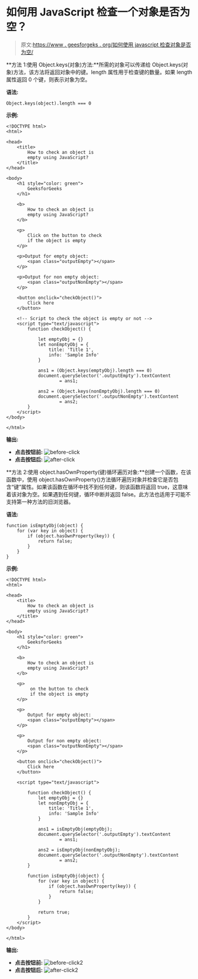 # 如何用 JavaScript 检查一个对象是否为空？

> 原文:[https://www . geesforgeks . org/如何使用 javascript 检查对象是否为空/](https://www.geeksforgeeks.org/how-to-check-an-object-is-empty-using-javascript/)

**方法 1:使用 Object.keys(对象)方法:**所需的对象可以传递给 Object.keys(对象)方法，该方法将返回对象中的键。length 属性用于检查键的数量。如果 length 属性返回 0 个键，则表示对象为空。

**语法:**

```
Object.keys(object).length === 0
```

**示例:**

```
<!DOCTYPE html>
<html>

<head>
    <title>
        How to check an object is 
        empty using JavaScript?
    </title>
</head>

<body>
    <h1 style="color: green">
        GeeksforGeeks
    </h1>

    <b>
        How to check an object is
        empty using JavaScript?
    </b>

    <p>
        Click on the button to check
        if the object is empty
    </p>

    <p>Output for empty object: 
        <span class="outputEmpty"></span>
    </p>

    <p>Output for non empty object: 
        <span class="outputNonEmpty"></span>
    </p>

    <button onclick="checkObject()">
        Click here
    </button>

    <!-- Script to check the object is empty or not -->
    <script type="text/javascript">
        function checkObject() {

            let emptyObj = {}
            let nonEmptyObj = {
                title: 'Title 1',
                info: 'Sample Info'
            }

            ans1 = (Object.keys(emptyObj).length === 0)
            document.querySelector('.outputEmpty').textContent
                    = ans1;

            ans2 = (Object.keys(nonEmptyObj).length === 0)
            document.querySelector('.outputNonEmpty').textContent
                    = ans2;
        }
    </script>
</body>

</html>                    
```

**输出:**

*   **点击按钮前:**
    ![before-click](img/88184d4eae5d4b8d4a2564c9cf552fc2.png)
*   **点击按钮后:**
    ![after-click](img/fbe2cd1648730466f93b87e24869af8d.png)

**方法 2:使用 object.hasOwnProperty(键)循环遍历对象:**创建一个函数，在该函数中，使用 object.hasOwnProperty()方法循环遍历对象并检查它是否包含“键”属性。如果该函数在循环中找不到任何键，则该函数将返回 true，这意味着该对象为空。如果遇到任何键，循环中断并返回 false。此方法也适用于可能不支持第一种方法的旧浏览器。

**语法:**

```
function isEmptyObj(object) {
    for (var key in object) {
        if (object.hasOwnProperty(key)) {
            return false;
        }
    }
}

```

**示例:**

```
<!DOCTYPE html>
<html>

<head>
    <title>
        How to check an object is
        empty using JavaScript?
    </title>
</head>

<body>
    <h1 style="color: green">
        GeeksforGeeks
    </h1>

    <b>
        How to check an object is
        empty using JavaScript?
    </b>

    <p>
         on the button to check
         if the object is empty
    </p>

    <p>
        Output for empty object: 
        <span class="outputEmpty"></span>
    </p>

    <p>
        Output for non empty object: 
        <span class="outputNonEmpty"></span>
    </p>

    <button onclick="checkObject()">
        Click here
    </button>

    <script type="text/javascript">

        function checkObject() {
            let emptyObj = {}
            let nonEmptyObj = {
                title: 'Title 1',
                info: 'Sample Info'
            }

            ans1 = isEmptyObj(emptyObj);
            document.querySelector('.outputEmpty').textContent
                    = ans1;

            ans2 = isEmptyObj(nonEmptyObj);
            document.querySelector('.outputNonEmpty').textContent
                    = ans2;
        }

        function isEmptyObj(object) {
            for (var key in object) {
                if (object.hasOwnProperty(key)) {
                    return false;
                }
            }

            return true;
        }
    </script>
</body>

</html>
```

**输出:**

*   **点击按钮前:**
    ![before-click2](img/39c70c33d99f727777ffcdb920aa90aa.png)
*   **点击按钮后:**
    ![after-click2](img/b9eb81c45a357550f5cca90a9f8546e5.png)